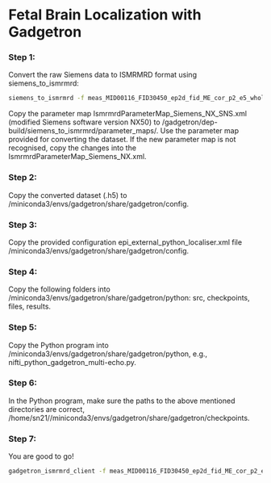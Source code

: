 # Fetal Brain Localization with Gadgetron

### Step 1:
Convert the raw Siemens data to ISMRMRD format using siemens_to_ismrmrd:
```bash
siemens_to_ismrmrd -f meas_MID00116_FID30450_ep2d_fid_ME_cor_p2_e5_wholeuterus.dat --skipSyncData -x IsmrmrdParameterMap_Siemens_NX_SNS.xsl -z 2 -o meas_MID00116_FID30450_ep2d_fid_ME_cor_p2_e5_wholeuterus.h5
```
Copy the parameter map IsmrmrdParameterMap_Siemens_NX_SNS.xml (modified Siemens software version NX50) to /gadgetron/dep-build/siemens_to_ismrmrd/parameter_maps/. Use the parameter map provided for converting the dataset. If the new parameter map is not recognised, copy the changes into the IsmrmrdParameterMap_Siemens_NX.xml.

### Step 2: 
Copy the converted dataset (.h5) to /miniconda3/envs/gadgetron/share/gadgetron/config.

### Step 3: 
Copy the provided configuration epi_external_python_localiser.xml file /miniconda3/envs/gadgetron/share/gadgetron/config.

### Step 4: 
Copy the following folders into /miniconda3/envs/gadgetron/share/gadgetron/python: src, checkpoints, files, results.

### Step 5: 
Copy the Python program into /miniconda3/envs/gadgetron/share/gadgetron/python, e.g., nifti_python_gadgetron_multi-echo.py.

### Step 6: 
In the Python program, make sure the paths to the above mentioned directories are correct, /home/sn21//miniconda3/envs/gadgetron/share/gadgetron/checkpoints.

### Step 7: 
You are good to go!

```bash
gadgetron_ismrmrd_client -f meas_MID00116_FID30450_ep2d_fid_ME_cor_p2_e5_wholeuterus.h5 -C epi_external_python_localiser.xml -o meas_MID00116_FID30450_ep2d_fid_ME_cor_p2_e5_wholeuterus_r001.h5
```
